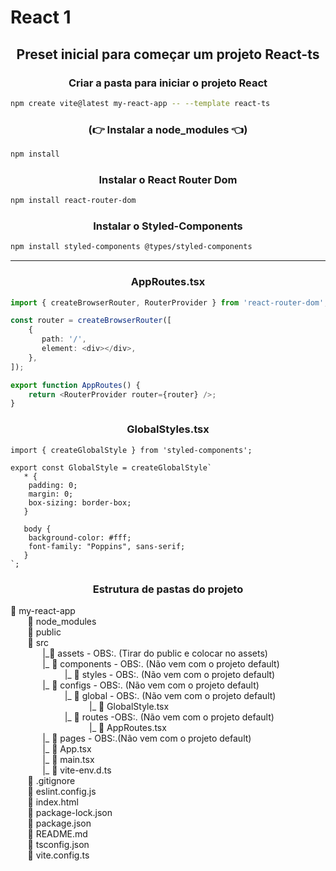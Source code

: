 # React 1

<h2 align="center">Preset inicial para começar um projeto React-ts</h2> 

<h3 align="center">Criar a pasta para iniciar o projeto React</h3> 

```bash
npm create vite@latest my-react-app -- --template react-ts
```

<h3 align="center">(👉 Instalar a node_modules 👈)</h3> 

```bash
npm install
```

<h3 align="center">Instalar o React Router Dom</h3>

```bash
npm install react-router-dom
```

<h3 align="center">Instalar o Styled-Components</h3> 

```bash
npm install styled-components @types/styled-components
```
---

<h3 align="center">AppRoutes.tsx</h3> 

```typescript
import { createBrowserRouter, RouterProvider } from 'react-router-dom';

const router = createBrowserRouter([
    {
       path: '/',
       element: <div></div>,
    },
]);

export function AppRoutes() {
    return <RouterProvider router={router} />;
}
```

<h3 align="center">
    GlobalStyles.tsx
</h3>

```tsx
import { createGlobalStyle } from 'styled-components';

export const GlobalStyle = createGlobalStyle`
   * {
    padding: 0;
    margin: 0;
    box-sizing: border-box;
   }

   body {
    background-color: #fff;
    font-family: "Poppins", sans-serif;
   }
`;
```
<h3 align="center">
    Estrutura de pastas do projeto
</h3>

<p>
    📁 my-react-app<br>
        &nbsp;&nbsp;&nbsp;&nbsp;&nbsp;&nbsp;
    📁 node_modules<br>
        &nbsp;&nbsp;&nbsp;&nbsp;&nbsp;&nbsp;
    📁 public <br>
        &nbsp;&nbsp;&nbsp;&nbsp;&nbsp;&nbsp;
    📂 src <br>
        &nbsp;&nbsp;&nbsp;&nbsp;&nbsp;&nbsp;&nbsp;&nbsp;&nbsp;&nbsp;&nbsp;&nbsp;
    |_📂 assets - OBS:. (Tirar do public e colocar no assets) <br>
        &nbsp;&nbsp;&nbsp;&nbsp;&nbsp;&nbsp;&nbsp;&nbsp;&nbsp;&nbsp;&nbsp;&nbsp;
    |_ 📂 components - OBS:. (Não vem com o projeto default) <br>
        &nbsp;&nbsp;&nbsp;&nbsp;&nbsp;&nbsp;&nbsp;&nbsp;&nbsp;&nbsp;&nbsp;&nbsp;&nbsp;&nbsp;&nbsp;&nbsp;&nbsp;&nbsp;&nbsp;&nbsp;&nbsp;
    |_ 📂 styles - OBS:. (Não vem com o projeto default)<br>
        &nbsp;&nbsp;&nbsp;&nbsp;&nbsp;&nbsp;&nbsp;&nbsp;&nbsp;&nbsp;&nbsp;&nbsp;
    |_ 📂 configs - OBS:. (Não vem com o projeto default) <br>
        &nbsp;&nbsp;&nbsp;&nbsp;&nbsp;&nbsp;&nbsp;&nbsp;&nbsp;&nbsp;&nbsp;&nbsp;&nbsp;&nbsp;&nbsp;&nbsp;&nbsp;&nbsp;&nbsp;&nbsp;&nbsp;
    |_ 📂 global - OBS:. (Não vem com o projeto default)<br>
        &nbsp;&nbsp;&nbsp;&nbsp;&nbsp;&nbsp;&nbsp;&nbsp;&nbsp;&nbsp;&nbsp;&nbsp;&nbsp;&nbsp;&nbsp;&nbsp;&nbsp;&nbsp;&nbsp;&nbsp;&nbsp;&nbsp;&nbsp;&nbsp;&nbsp;&nbsp;&nbsp;&nbsp;&nbsp;&nbsp;&nbsp;
    |_ 📄 GlobalStyle.tsx<br>
        &nbsp;&nbsp;&nbsp;&nbsp;&nbsp;&nbsp;&nbsp;&nbsp;&nbsp;&nbsp;&nbsp;&nbsp;&nbsp;&nbsp;&nbsp;&nbsp;&nbsp;&nbsp;&nbsp;&nbsp;&nbsp;
    |_ 📂 routes -OBS:. (Não vem com o projeto default)  <br>
        &nbsp;&nbsp;&nbsp;&nbsp;&nbsp;&nbsp;&nbsp;&nbsp;&nbsp;&nbsp;&nbsp;&nbsp;&nbsp;&nbsp;&nbsp;&nbsp;&nbsp;&nbsp;&nbsp;&nbsp;&nbsp;&nbsp;&nbsp;&nbsp;&nbsp;&nbsp;&nbsp;&nbsp;&nbsp;&nbsp;&nbsp;
    |_ 📄 AppRoutes.tsx <br>
        &nbsp;&nbsp;&nbsp;&nbsp;&nbsp;&nbsp;&nbsp;&nbsp;&nbsp;&nbsp;&nbsp;&nbsp;
    |_ 📂 pages - OBS:.(Não vem com o projeto default)<br>
        &nbsp;&nbsp;&nbsp;&nbsp;&nbsp;&nbsp;&nbsp;&nbsp;&nbsp;&nbsp;&nbsp;&nbsp;
    |_ 📄 App.tsx <br>
        &nbsp;&nbsp;&nbsp;&nbsp;&nbsp;&nbsp;&nbsp;&nbsp;&nbsp;&nbsp;&nbsp;&nbsp;
    |_ 📄 main.tsx <br>
        &nbsp;&nbsp;&nbsp;&nbsp;&nbsp;&nbsp;&nbsp;&nbsp;&nbsp;&nbsp;&nbsp;&nbsp;
    |_ 📄 vite-env.d.ts <br>
        &nbsp;&nbsp;&nbsp;&nbsp;&nbsp;&nbsp;
    📄 .gitignore <br>
        &nbsp;&nbsp;&nbsp;&nbsp;&nbsp;&nbsp;
    📄 eslint.config.js <br>
    &nbsp;&nbsp;&nbsp;&nbsp;&nbsp;&nbsp;
    📄 index.html <br>
        &nbsp;&nbsp;&nbsp;&nbsp;&nbsp;&nbsp;
    📄 package-lock.json <br>
        &nbsp;&nbsp;&nbsp;&nbsp;&nbsp;&nbsp;
    📄 package.json <br>
        &nbsp;&nbsp;&nbsp;&nbsp;&nbsp;&nbsp;
    📄 README.md <br>
        &nbsp;&nbsp;&nbsp;&nbsp;&nbsp;&nbsp;
    📄 tsconfig.json <br>
        &nbsp;&nbsp;&nbsp;&nbsp;&nbsp;&nbsp;
    📄 vite.config.ts <br>
</p>
